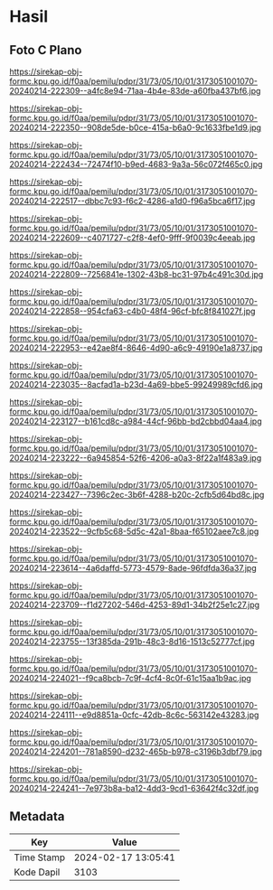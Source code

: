 # Hasil

## Foto C Plano

https://sirekap-obj-formc.kpu.go.id/f0aa/pemilu/pdpr/31/73/05/10/01/3173051001070-20240214-222309--a4fc8e94-71aa-4b4e-83de-a60fba437bf6.jpg

https://sirekap-obj-formc.kpu.go.id/f0aa/pemilu/pdpr/31/73/05/10/01/3173051001070-20240214-222350--908de5de-b0ce-415a-b6a0-9c1633fbe1d9.jpg

https://sirekap-obj-formc.kpu.go.id/f0aa/pemilu/pdpr/31/73/05/10/01/3173051001070-20240214-222434--72474f10-b9ed-4683-9a3a-56c072f465c0.jpg

https://sirekap-obj-formc.kpu.go.id/f0aa/pemilu/pdpr/31/73/05/10/01/3173051001070-20240214-222517--dbbc7c93-f6c2-4286-a1d0-f96a5bca6f17.jpg

https://sirekap-obj-formc.kpu.go.id/f0aa/pemilu/pdpr/31/73/05/10/01/3173051001070-20240214-222609--c4071727-c2f8-4ef0-9fff-9f0039c4eeab.jpg

https://sirekap-obj-formc.kpu.go.id/f0aa/pemilu/pdpr/31/73/05/10/01/3173051001070-20240214-222809--7256841e-1302-43b8-bc31-97b4c491c30d.jpg

https://sirekap-obj-formc.kpu.go.id/f0aa/pemilu/pdpr/31/73/05/10/01/3173051001070-20240214-222858--954cfa63-c4b0-48f4-96cf-bfc8f841027f.jpg

https://sirekap-obj-formc.kpu.go.id/f0aa/pemilu/pdpr/31/73/05/10/01/3173051001070-20240214-222953--e42ae8f4-8646-4d90-a6c9-49190e1a8737.jpg

https://sirekap-obj-formc.kpu.go.id/f0aa/pemilu/pdpr/31/73/05/10/01/3173051001070-20240214-223035--8acfad1a-b23d-4a69-bbe5-99249989cfd6.jpg

https://sirekap-obj-formc.kpu.go.id/f0aa/pemilu/pdpr/31/73/05/10/01/3173051001070-20240214-223127--b161cd8c-a984-44cf-96bb-bd2cbbd04aa4.jpg

https://sirekap-obj-formc.kpu.go.id/f0aa/pemilu/pdpr/31/73/05/10/01/3173051001070-20240214-223222--6a945854-52f6-4206-a0a3-8f22a1f483a9.jpg

https://sirekap-obj-formc.kpu.go.id/f0aa/pemilu/pdpr/31/73/05/10/01/3173051001070-20240214-223427--7396c2ec-3b6f-4288-b20c-2cfb5d64bd8c.jpg

https://sirekap-obj-formc.kpu.go.id/f0aa/pemilu/pdpr/31/73/05/10/01/3173051001070-20240214-223522--9cfb5c68-5d5c-42a1-8baa-f65102aee7c8.jpg

https://sirekap-obj-formc.kpu.go.id/f0aa/pemilu/pdpr/31/73/05/10/01/3173051001070-20240214-223614--4a6daffd-5773-4579-8ade-96fdfda36a37.jpg

https://sirekap-obj-formc.kpu.go.id/f0aa/pemilu/pdpr/31/73/05/10/01/3173051001070-20240214-223709--f1d27202-546d-4253-89d1-34b2f25e1c27.jpg

https://sirekap-obj-formc.kpu.go.id/f0aa/pemilu/pdpr/31/73/05/10/01/3173051001070-20240214-223755--13f385da-291b-48c3-8d16-1513c52777cf.jpg

https://sirekap-obj-formc.kpu.go.id/f0aa/pemilu/pdpr/31/73/05/10/01/3173051001070-20240214-224021--f9ca8bcb-7c9f-4cf4-8c0f-61c15aa1b9ac.jpg

https://sirekap-obj-formc.kpu.go.id/f0aa/pemilu/pdpr/31/73/05/10/01/3173051001070-20240214-224111--e9d8851a-0cfc-42db-8c6c-563142e43283.jpg

https://sirekap-obj-formc.kpu.go.id/f0aa/pemilu/pdpr/31/73/05/10/01/3173051001070-20240214-224201--781a8590-d232-465b-b978-c3196b3dbf79.jpg

https://sirekap-obj-formc.kpu.go.id/f0aa/pemilu/pdpr/31/73/05/10/01/3173051001070-20240214-224241--7e973b8a-ba12-4dd3-9cd1-63642f4c32df.jpg


## Metadata

| Key        | Value               |
| ---------- | ------------------- |
| Time Stamp | 2024-02-17 13:05:41 |
| Kode Dapil | 3103                |



